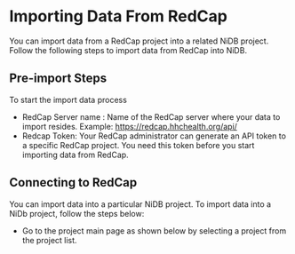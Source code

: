 # Importing Data From RedCap
You can import data from a RedCap project into a related NiDB project. Follow the following steps to import data from RedCap into NiDB.
## Pre-import Steps
To start the import data process
* RedCap Server name : Name of the RedCap server where your data to import resides. Example: https://redcap.hhchealth.org/api/
* Redcap Token: Your RedCap administrator can generate an API token to a specific RedCap project. You need this token before you start importing data from RedCap.
## Connecting to RedCap
You can import data into a particular NiDB project. To import data into a NiDb project, follow the steps below:
* Go to the project main page as shown below by selecting a project from the project list.
<!-- wp:image {"id":270,"sizeSlug":"large","linkDestination":"none"} -->
<figure class="wp-block-image size-large"><img src="http://neuroinfodb.org/wp-content/uploads/2021/09/ProjectScreen-1024x478.png" alt="" class="wp-image-270"/></figure>
<!-- /wp:image -->
